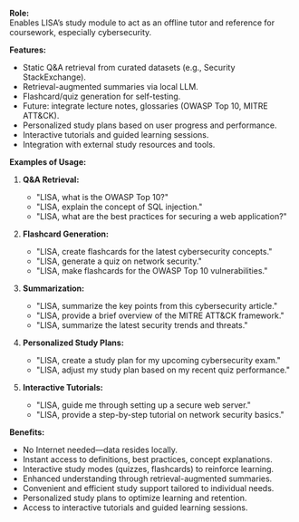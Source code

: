 **Role:**  
Enables LISA’s study module to act as an offline tutor and reference for coursework, especially cybersecurity.

**Features:**
- Static Q&A retrieval from curated datasets (e.g., Security StackExchange).  
- Retrieval-augmented summaries via local LLM.  
- Flashcard/quiz generation for self-testing.  
- Future: integrate lecture notes, glossaries (OWASP Top 10, MITRE ATT&CK).
- Personalized study plans based on user progress and performance.
- Interactive tutorials and guided learning sessions.
- Integration with external study resources and tools.

**Examples of Usage:**

1. **Q&A Retrieval:**
   - "LISA, what is the OWASP Top 10?"
   - "LISA, explain the concept of SQL injection."
   - "LISA, what are the best practices for securing a web application?"

2. **Flashcard Generation:**
   - "LISA, create flashcards for the latest cybersecurity concepts."
   - "LISA, generate a quiz on network security."
   - "LISA, make flashcards for the OWASP Top 10 vulnerabilities."

3. **Summarization:**
   - "LISA, summarize the key points from this cybersecurity article."
   - "LISA, provide a brief overview of the MITRE ATT&CK framework."
   - "LISA, summarize the latest security trends and threats."

4. **Personalized Study Plans:**
   - "LISA, create a study plan for my upcoming cybersecurity exam."
   - "LISA, adjust my study plan based on my recent quiz performance."

5. **Interactive Tutorials:**
   - "LISA, guide me through setting up a secure web server."
   - "LISA, provide a step-by-step tutorial on network security basics."

**Benefits:**
- No Internet needed—data resides locally.  
- Instant access to definitions, best practices, concept explanations.  
- Interactive study modes (quizzes, flashcards) to reinforce learning.
- Enhanced understanding through retrieval-augmented summaries.
- Convenient and efficient study support tailored to individual needs.
- Personalized study plans to optimize learning and retention.
- Access to interactive tutorials and guided learning sessions.
